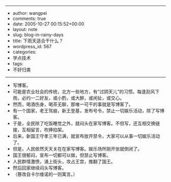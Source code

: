 - --
- author: wangpei
- comments: true
- date: 2005-10-27 00:15:52+00:00
- layout: note
- slug: blog-in-rainy-days
- title: 下雨天适合干什么？
- wordpress_id: 567
- categories:
- 学点技术
- tags:
- 不好归类
- --
- 写博客。
- 可能是农业社会的传统，北方一些地方，有“过阴天儿”的习惯。每逢刮风下雨，必约一二好友，或小酌，或大醉，或闲扯，或交心。
- 然而，喝酒伤身，喝茶无聊，那唯一可干的事就是写博客了。
- 有一个国家，老王驾崩，新王登基，发布号令，禁止一切娱乐活动，除了写博客。
- 于是，全民除了吃饭睡觉之外，就闷头在家写博客。不但写，还互相交换链接，互相留言，吹捧掐架。
- 后来，新国王守孝三年已满，就宣布放开禁令，大家可以从事一切娱乐活动了。
- 但是，人民依然天天关在在家写博客。娱乐场所刚开张就倒闭了。
- 国王很郁闷，宣布一切都可以做，但禁止写博客。
- 人民群情激愤，涌上街头，攻占王宫，推翻了国王。
- 然后回家继续闷头写博客。
- （篡改自卡尔维诺的一则寓言。）
